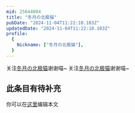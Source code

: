 ```yaml
---
mid: 25644004
title: "冬月の北极猫"
pubDate: "2024-11-04T11:22:10.103Z"
updatedDate: "2024-11-04T11:22:10.103Z"
profile:
  {
    Nickname: ["冬月の北极猫"],
  }
---
```


关注[冬月の北极猫](https://space.bilibili.com/25644004)谢谢喵~ 关注[冬月の北极猫](https://space.bilibili.com/25644004)谢谢喵~

## 此条目有待补充
你可以在[这里](https://github.com/Yuhanawa/VTuber.ICU-Content/edit/master/v/冬月の北极猫/index.md)编辑本文
